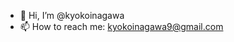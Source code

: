 - 👋 Hi, I’m @kyokoinagawa
- 📫 How to reach me: kyokoinagawa9@gmail.com

<!---
kyokoinagawa/kyokoinagawa is a ✨ special ✨ repository because its `README.md` (this file) appears on your GitHub profile.
You can click the Preview link to take a look at your changes.
--->
